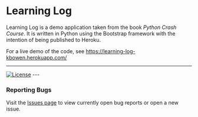 # Learning Log

Learning Log is a demo application taken from the book _Python Crash Course_.
It is written in Python using the Bootstrap framework with the intention of
being published to Heroku.

For a live demo of the code, see https://learning-log-kbowen.herokuapp.com/

---
[![License](https://img.shields.io/badge/license-MIT-green)](https://github.com/kevinbowen777/learning_log/blob/master/LICENSE) ---
### Reporting Bugs                                                              
                                                                                 
   Visit the [Issues page](https://github.com/kevinbowen777/learning_log/issues)
      to view currently open bug reports or open a new issue.
